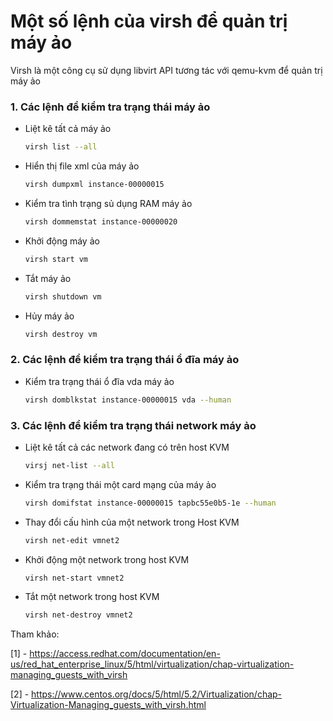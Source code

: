# Một số lệnh của virsh để quản trị máy ảo
Virsh là một công cụ sử dụng libvirt API tương tác với qemu-kvm để quản trị máy ảo

### 1. Các lệnh để kiểm tra trạng thái máy ảo
- Liệt kê tất cả máy ảo
	```sh
	virsh list --all
	```
- Hiển thị file xml của máy ảo
	```sh
	virsh dumpxml instance-00000015
	```
- Kiểm tra tình trạng sủ dụng RAM máy ảo
	```sh
	virsh dommemstat instance-00000020
	```
- Khởi động máy ảo
	```sh
	virsh start vm
	```
- Tắt máy ảo
	```sh
	virsh shutdown vm
	```
- Hủy máy ảo
	```sh
	virsh destroy vm
	```

### 2. Các lệnh để kiểm tra trạng thái ổ đĩa máy ảo
- Kiểm tra trạng thái ổ đĩa vda máy ảo
	```sh
	virsh domblkstat instance-00000015 vda --human
	```

### 3. Các lệnh để kiểm tra trạng thái network máy ảo
- Liệt kê tất cả các network đang có trên host KVM
	```sh
	virsj net-list --all
	```
- Kiểm tra trạng thái một card mạng của máy ảo
	```sh
	virsh domifstat instance-00000015 tapbc55e0b5-1e --human
	```
- Thay đổi cấu hình của một network trong Host KVM
	```sh
	virsh net-edit vmnet2
	```
- Khởi động một network trong host KVM
	```sh
	virsh net-start vmnet2
	```
- Tắt một network trong host KVM
	```sh
	virsh net-destroy vmnet2
	```

Tham khảo:

[1] - https://access.redhat.com/documentation/en-us/red_hat_enterprise_linux/5/html/virtualization/chap-virtualization-managing_guests_with_virsh

[2] - https://www.centos.org/docs/5/html/5.2/Virtualization/chap-Virtualization-Managing_guests_with_virsh.html